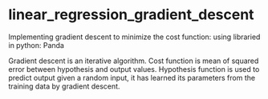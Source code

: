 # linear_regression_gradient_descent
Implementing gradient descent to minimize the cost function: using libraried in python: Panda

Gradient descent is an iterative algorithm.
Cost function is mean of squared error between hypothesis and output values.
Hypothesis function is used to predict output given a random input, it has learned its parameters from the training data by gradient descent.
